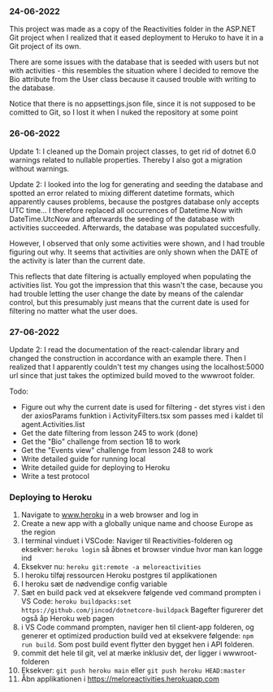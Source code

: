 ### 24-06-2022

This project was made as a copy of the Reactivities folder in the ASP.NET Git project when I realized that it eased deployment to Heruko to have it in a Git project of its own.

There are some issues with the database that is seeded with users but not with activities - this resembles the situation where I decided to remove the Bio attribute from the User class because it caused trouble with writing to the database. 

Notice that there is no appsettings.json file, since it is not supposed to be comitted to Git, so I lost it when I nuked the repository at some point

### 26-06-2022

Update 1: I cleaned up the Domain project classes, to get rid of dotnet 6.0 warnings related to nullable properties. Thereby I also got a migration without warnings.

Update 2: I looked into the log for generating and seeding the database and spotted an error related to mixing different datetime formats, which apparently causes problems, because the postgres database only accepts UTC time... I therefore replaced all occurrences of Datetime.Now with DateTime.UtcNow and afterwards the seeding of the database with activities succeeded. Afterwards, the database was populated succesfully.

However, I observed that only some activities were shown, and I had trouble figuring out why. It seems that activities are only shown when the DATE of the activity is later than the current date.

This reflects that date filtering is actually employed when populating the activities list. You got the impression that this wasn't the case, because you had trouble letting the user change the date by means of the calendar control, but this presumably just means that the current date is used for filtering no matter what the user does.

### 27-06-2022

Update 2: I read the documentation of the react-calendar library and changed the construction in accordance with an example there. Then I realized that I apparently couldn't test my changes using the localhost:5000 url since that just takes the optimized build moved to the wwwroot folder.

Todo:

* Figure out why the current date is used for filtering - det styres vist i den der axiosParams funktion i ActivityFilters.tsx som passes med i kaldet til agent.Activities.list
* Get the date filtering from lesson 245 to work (done)
* Get the "Bio" challenge from section 18 to work
* Get the  "Events view" challenge from lesson 248 to work
* Write detailed guide for running local
* Write detailed guide for deploying to Heroku
* Write a test protocol

### Deploying to Heroku

1) Navigate to www.heroku in a web browser and log in
2) Create a new app with a globally unique name and choose Europe as the region
3) I terminal vinduet i VSCode: Naviger til Reactivities-folderen og eksekver: `heroku login`  så åbnes et browser vindue hvor man kan logge ind
4) Eksekver nu: `heroku git:remote -a meloreactivities`
5) I heroku tilføj ressourcen Heroku postgres til applikationen
6) I heroku sæt de nødvendige config variable
7) Sæt en build pack ved at eksekvere følgende ved command prompten i VS Code: `heroku buildpacks:set https://github.com/jincod/dotnetcore-buildpack` Bagefter figurerer det også åp Heroku web pagen
8) i VS Code command prompten, naviger hen til client-app folderen, og generer et optimized production build ved at eksekvere følgende: `npm run build`. Som post build event flytter den bygget hen i API folderen.
9) commit det hele til git, vel at mærke inklusiv det, der ligger i wwwroot-folderen
10) Eksekver: `git push heroku main` eller `git push heroku HEAD:master`
11) Åbn applikationen i https://meloreactivities.herokuapp.com